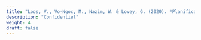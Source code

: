 ```yaml
---
title: "Loos, V., Vo-Ngoc, M., Nazim, W. & Lovey, G. (2020). *Planification des salles d’opérations du département de l’appareil locomoteur du CHUV*. Université de Lausanne."
description: "Confidentiel"
weight: 4
draft: false
---
```





